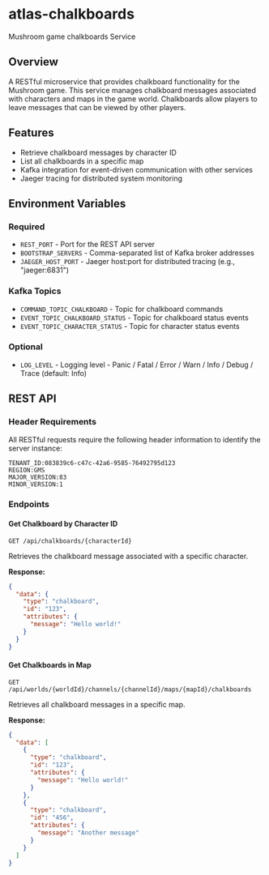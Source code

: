 # atlas-chalkboards
Mushroom game chalkboards Service

## Overview

A RESTful microservice that provides chalkboard functionality for the Mushroom game. This service manages chalkboard messages associated with characters and maps in the game world. Chalkboards allow players to leave messages that can be viewed by other players.

## Features

- Retrieve chalkboard messages by character ID
- List all chalkboards in a specific map
- Kafka integration for event-driven communication with other services
- Jaeger tracing for distributed system monitoring

## Environment Variables

### Required
- `REST_PORT` - Port for the REST API server
- `BOOTSTRAP_SERVERS` - Comma-separated list of Kafka broker addresses
- `JAEGER_HOST_PORT` - Jaeger host:port for distributed tracing (e.g., "jaeger:6831")

### Kafka Topics
- `COMMAND_TOPIC_CHALKBOARD` - Topic for chalkboard commands
- `EVENT_TOPIC_CHALKBOARD_STATUS` - Topic for chalkboard status events
- `EVENT_TOPIC_CHARACTER_STATUS` - Topic for character status events

### Optional
- `LOG_LEVEL` - Logging level - Panic / Fatal / Error / Warn / Info / Debug / Trace (default: Info)

## REST API

### Header Requirements

All RESTful requests require the following header information to identify the server instance:

```
TENANT_ID:083839c6-c47c-42a6-9585-76492795d123
REGION:GMS
MAJOR_VERSION:83
MINOR_VERSION:1
```

### Endpoints

#### Get Chalkboard by Character ID

```
GET /api/chalkboards/{characterId}
```

Retrieves the chalkboard message associated with a specific character.

**Response:**
```json
{
  "data": {
    "type": "chalkboard",
    "id": "123",
    "attributes": {
      "message": "Hello world!"
    }
  }
}
```

#### Get Chalkboards in Map

```
GET /api/worlds/{worldId}/channels/{channelId}/maps/{mapId}/chalkboards
```

Retrieves all chalkboard messages in a specific map.

**Response:**
```json
{
  "data": [
    {
      "type": "chalkboard",
      "id": "123",
      "attributes": {
        "message": "Hello world!"
      }
    },
    {
      "type": "chalkboard",
      "id": "456",
      "attributes": {
        "message": "Another message"
      }
    }
  ]
}
```